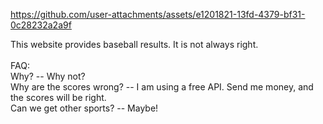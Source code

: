 
https://github.com/user-attachments/assets/e1201821-13fd-4379-bf31-0c28232a2a9f

This website provides baseball results. It is not always right. <br>
<br>
FAQ:<br> 
Why? -- Why not?<br>
Why are the scores wrong? -- I am using a free API. Send me money, and the scores will be right.<br>
Can we get other sports? -- Maybe!
